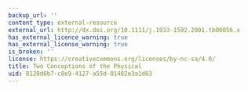 ```yaml
---
backup_url: ''
content_type: external-resource
external_url: http://dx.doi.org/10.1111/j.1933-1592.2001.tb00056.x
has_external_licence_warning: true
has_external_license_warning: true
is_broken: ''
license: https://creativecommons.org/licenses/by-nc-sa/4.0/
title: Two Conceptions of the Physical
uid: 0120d6b7-c8e9-4127-a55d-01482e3a1d63
---
```

